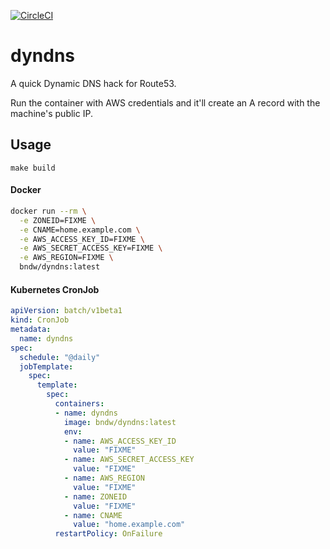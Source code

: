 [![CircleCI](https://circleci.com/gh/bndw/dyndns.svg?style=svg&circle-token=5bfd0d4685ebd3d7a086284a546b1873bfc4b1e6)](https://circleci.com/gh/bndw/dyndns)

# dyndns

A quick Dynamic DNS hack for Route53. 

Run the container with AWS credentials and it'll create an A record with the machine's public IP.

## Usage

```
make build
```

#### Docker

```sh
docker run --rm \
  -e ZONEID=FIXME \
  -e CNAME=home.example.com \
  -e AWS_ACCESS_KEY_ID=FIXME \
  -e AWS_SECRET_ACCESS_KEY=FIXME \
  -e AWS_REGION=FIXME \
  bndw/dyndns:latest
```

#### Kubernetes CronJob

```yaml
apiVersion: batch/v1beta1
kind: CronJob
metadata:
  name: dyndns
spec:
  schedule: "@daily"
  jobTemplate:
    spec:
      template:
        spec:
          containers:
          - name: dyndns
            image: bndw/dyndns:latest
            env:
            - name: AWS_ACCESS_KEY_ID
              value: "FIXME"
            - name: AWS_SECRET_ACCESS_KEY
              value: "FIXME"
            - name: AWS_REGION
              value: "FIXME"
            - name: ZONEID 
              value: "FIXME"
            - name: CNAME 
              value: "home.example.com"
          restartPolicy: OnFailure
```

